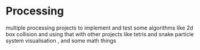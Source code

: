 # Processing

multiple processing projects to implement and test some algorithms like 2d box collision and using that with other projects like tetris and snake 
particle system visualisation , and some math things
